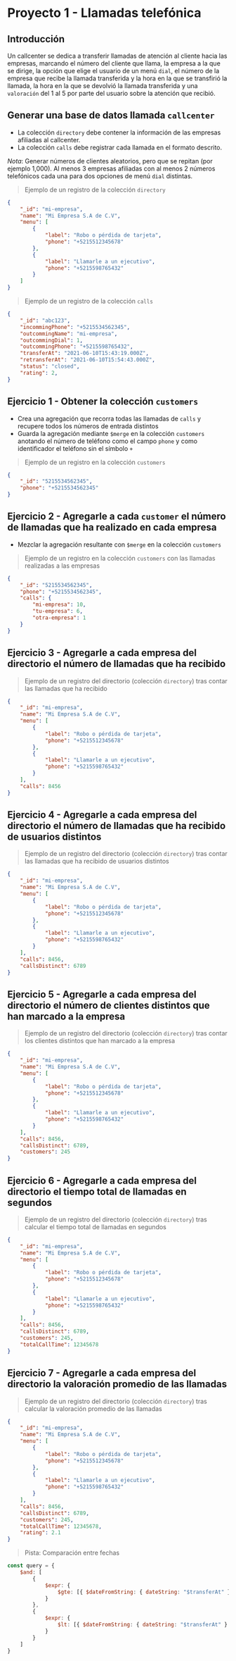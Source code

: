 # Proyecto 1 - Llamadas telefónica

## Introducción

Un callcenter se dedica a transferir llamadas de atención al cliente hacia las empresas, marcando el número del cliente que llama, la empresa a la que se dirige, la opción que elige el usuario de un menú `dial`, el número de la empresa que recibe la llamada transferida y la hora en la que se transfirió la llamada, la hora en la que se devolvió la llamada transferida y una `valoración` del 1 al 5 por parte del usuario sobre la atención que recibió.

## Generar una base de datos llamada `callcenter`

* La colección `directory` debe contener la información de las empresas afiliadas al callcenter.
* La colección `calls` debe registrar cada llamada en el formato descrito.

_Nota_: Generar números de clientes aleatorios, pero que se repitan (por ejemplo 1,000). Al menos 3 empresas afiliadas con al menos 2 números telefónicos cada una para dos opciones de menú `dial` distintas.

> Ejemplo de un registro de la colección `directory`

```json
{
    "_id": "mi-empresa",
    "name": "Mi Empresa S.A de C.V",
    "menu": [
        {
            "label": "Robo o pérdida de tarjeta",
            "phone": "+5215512345678"
        },
        {
            "label": "Llamarle a un ejecutivo",
            "phone": "+5215598765432"
        }
    ]
}
```

> Ejemplo de un registro de la colección `calls`

```json
{
    "_id": "abc123",
    "incommingPhone": "+5215534562345",
    "outcommingName": "mi-empresa",
    "outcommingDial": 1,
    "outcommingPhone": "+5215598765432",
    "transferAt": "2021-06-10T15:43:19.000Z",
    "retransferAt": "2021-06-10T15:54:43.000Z",
    "status": "closed",
    "rating": 2,
}
```

## Ejercicio 1 - Obtener la colección `customers`

* Crea una agregación que recorra todas las llamadas de `calls` y recupere todos los números de entrada distintos
* Guarda la agregación mediante `$merge` en la colección `customers` anotando el número de teléfono como el campo `phone` y como identificador el teléfono sin el símbolo `+`

> Ejemplo de un registro en la colección `customers`

```json
{
    "_id": "5215534562345",
    "phone": "+5215534562345"
}
```

## Ejercicio 2 - Agregarle a cada `customer` el número de llamadas que ha realizado en cada empresa

* Mezclar la agregación resultante con `$merge` en la colección `customers`

> Ejemplo de un registro en la colección `customers` con las llamadas realizadas a las empresas

```json
{
    "_id": "5215534562345",
    "phone": "+5215534562345",
    "calls": {
        "mi-empresa": 10,
        "tu-empresa": 6,
        "otra-empresa": 1
    }
}
```

## Ejercicio 3 - Agregarle a cada empresa del directorio el número de llamadas que ha recibido

> Ejemplo de un registro del directorio (colección `directory`) tras contar las llamadas que ha recibido

```json
{
    "_id": "mi-empresa",
    "name": "Mi Empresa S.A de C.V",
    "menu": [
        {
            "label": "Robo o pérdida de tarjeta",
            "phone": "+5215512345678"
        },
        {
            "label": "Llamarle a un ejecutivo",
            "phone": "+5215598765432"
        }
    ],
    "calls": 8456
}
```

## Ejercicio 4 - Agregarle a cada empresa del directorio el número de llamadas que ha recibido de usuarios distintos

> Ejemplo de un registro del directorio (colección `directory`) tras contar las llamadas que ha recibido de usuarios distintos

```json
{
    "_id": "mi-empresa",
    "name": "Mi Empresa S.A de C.V",
    "menu": [
        {
            "label": "Robo o pérdida de tarjeta",
            "phone": "+5215512345678"
        },
        {
            "label": "Llamarle a un ejecutivo",
            "phone": "+5215598765432"
        }
    ],
    "calls": 8456,
    "callsDistinct": 6789
}
```

## Ejercicio 5 - Agregarle a cada empresa del directorio el número de clientes distintos que han marcado a la empresa

> Ejemplo de un registro del directorio (colección `directory`) tras contar los clientes distintos que han marcado a la empresa

```json
{
    "_id": "mi-empresa",
    "name": "Mi Empresa S.A de C.V",
    "menu": [
        {
            "label": "Robo o pérdida de tarjeta",
            "phone": "+5215512345678"
        },
        {
            "label": "Llamarle a un ejecutivo",
            "phone": "+5215598765432"
        }
    ],
    "calls": 8456,
    "callsDistinct": 6789,
    "customers": 245
}
```

## Ejercicio 6 - Agregarle a cada empresa del directorio el tiempo total de llamadas en segundos

> Ejemplo de un registro del directorio (colección `directory`) tras calcular el tiempo total de llamadas en segundos

```json
{
    "_id": "mi-empresa",
    "name": "Mi Empresa S.A de C.V",
    "menu": [
        {
            "label": "Robo o pérdida de tarjeta",
            "phone": "+5215512345678"
        },
        {
            "label": "Llamarle a un ejecutivo",
            "phone": "+5215598765432"
        }
    ],
    "calls": 8456,
    "callsDistinct": 6789,
    "customers": 245,
    "totalCallTime": 12345678
}
```

## Ejercicio 7 - Agregarle a cada empresa del directorio la valoración promedio de las llamadas

> Ejemplo de un registro del directorio (colección `directory`) tras calcular la valoración promedio de las llamadas

```json
{
    "_id": "mi-empresa",
    "name": "Mi Empresa S.A de C.V",
    "menu": [
        {
            "label": "Robo o pérdida de tarjeta",
            "phone": "+5215512345678"
        },
        {
            "label": "Llamarle a un ejecutivo",
            "phone": "+5215598765432"
        }
    ],
    "calls": 8456,
    "callsDistinct": 6789,
    "customers": 245,
    "totalCallTime": 12345678,
    "rating": 2.1
}
```

> Pista: Comparación entre fechas

```js
const query = { 
    $and: [ 
        { 
            $expr: { 
                $gte: [{ $dateFromString: { dateString: "$transferAt" } }, ISODate("2021-06-10T21:40:00.000Z") ] 
            } 
        }, 
        {
            $expr: { 
                $lt: [{ $dateFromString: { dateString: "$transferAt" } }, ISODate("2021-06-10T21:45:00.000Z") ] 
            }
        } 
    ] 
}
```